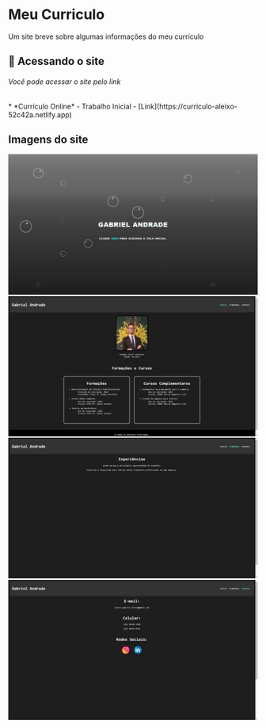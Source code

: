 # Meu Curriculo

Um site breve sobre algumas informações do meu currículo

## 🚀 Acessando o site

<h6>Você pode acessar o site pelo link</h6>
* *Currículo Online* - Trabalho Inicial - [Link](https://curriculo-aleixo-52c42a.netlify.app)

## Imagens do site

<div>
    <img src="./css/img/imagem1.png" alt="Imagem Inicio">
</div>
<div>
    <img src="./css/img/home.png" alt="Imagem Home">
</div>
<div>
    <img src="./css/img/trabalho.png" alt="Imagem Trabalhos">
</div>
<div>
    <img src="./css/img/contato.png" alt="Imagem Contato">
</div>
               